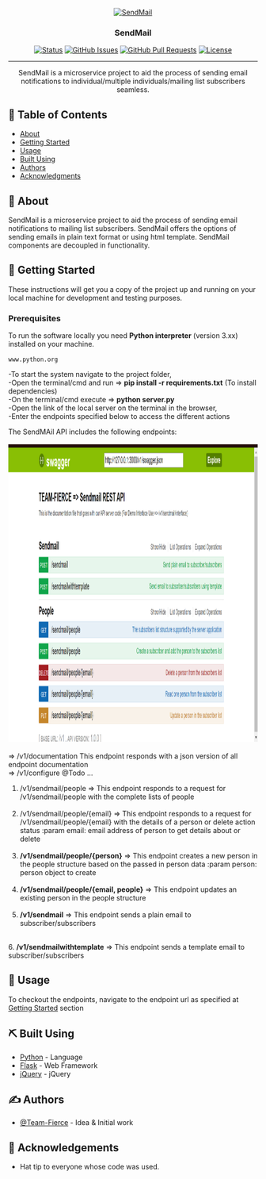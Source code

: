 <p align="center">
  <a href="" rel="noopener">
 <!-- <img width=200px height=200px src="https://i.imgur.com/6wj0hh6.jpg" alt="Project logo"></a> -->
 <img width=200px height=200px src="" alt="SendMail"></a>
</p>

<h3 align="center">SendMail</h3>

<div align="center">

[![Status](https://img.shields.io/badge/status-active-success.svg)]()
[![GitHub Issues](https://img.shields.io/github/issues/gblend/Team-Fierce_SendMail.svg)](https://github.com/gblend/Team-Fierce_SendMail/issues)
[![GitHub Pull Requests](https://img.shields.io/github/issues-pr/gblend/Team-Fierce_SendMail.svg)](https://github.com/gblend/Team-Fierce_SendMail/pulls)
[![License](https://img.shields.io/badge/license-MIT-blue.svg)](/LICENSE)

</div>

---

<p align="center"> SendMail is a microservice project to aid the process of sending email notifications to individual/multiple individuals/mailing list subscribers seamless.
    <br> 
</p>

## 📝 Table of Contents

- [About](#about)
- [Getting Started](#getting_started)
- [Usage](#usage)
- [Built Using](#built_using)
- [Authors](#authors)
- [Acknowledgments](#acknowledgement)

## 🧐 About <a name = "about"></a>

SendMail is a microservice project to aid the process of sending email notifications to mailing list subscribers. SendMail offers the options of sending emails in plain text format or using html template. SendMail components are decoupled in functionality.



## 🏁 Getting Started <a name = "getting_started"></a>

These instructions will get you a copy of the project up and running on your local machine for development and testing purposes.

### Prerequisites

To run the software locally you need <strong>Python interpreter</strong> (version 3.xx) installed on your machine.

```
www.python.org
```

-To start the system navigate to the project folder, 
<br>
-Open the terminal/cmd and run => <strong>pip install -r requirements.txt</strong> (To install dependencies)
<br>
-On the terminal/cmd execute => <strong>python server.py</strong>
<br>
-Open the link of the local server on the terminal in the browser,
<br>
-Enter the endpoints specified below to access the different actions

The SendMAil API includes the following endpoints:
 <br><br>
 <img width=1000 height=600px src="https://github.com/gblend/Team-Fierce_SendMail/blob/master/static/images/documentation_ui.PNG?raw=true" alt="Project logo"></a>
<br><br>
=>   /v1/documentation
    This endpoint responds with a json version of all endpoint documentation
<br>
=>   /v1/configure
    @Todo ...
1. /v1/sendmail/people 
   => This endpoint responds to a request for /v1/sendmail/people with the complete lists of people
<br><br>
2. <stron>/v1/sendmail/people/{email}</strong>
    => This endpoint responds to a request for /v1/sendmail/people/{email}
    with the details of a person or delete action status
    :param email:   email address of person to get details about or delete
<br><br>
3. <strong>/v1/sendmail/people/{person}</strong>
    => This endpoint creates a new person in the people structure
    based on the passed in person data
    :param person:   person object to create
<br><br>
4. <strong>/v1/sendmail/people/{email, people}</strong>
    => This endpoint updates an existing person in the people structure
<br><br>
5. <strong>/v1/sendmail</strong>
    => This endpoint sends a plain email to subscriber/subscribers
<br>
6. <strong>/v1/sendmailwithtemplate</strong>
    => This endpoint sends a template email to subscriber/subscribers


## 🎈 Usage <a name="usage"></a>

To checkout the endpoints, navigate to the endpoint url as specified at [Getting Started](#getting_started) section

## ⛏️ Built Using <a name = "built_using"></a>

- [Python](https://www.python.org/) - Language
- [Flask](https://flask.palletsprojects.com/) - Web Framework
- [jQuery](https://jquery.com/) - jQuery

## ✍️ Authors <a name = "authors"></a>

- [@Team-Fierce](https://github.com/gblend/Team-Fierce_SendMail) - Idea & Initial work


## 🎉 Acknowledgements <a name = "acknowledgement"></a>

- Hat tip to everyone whose code was used.

